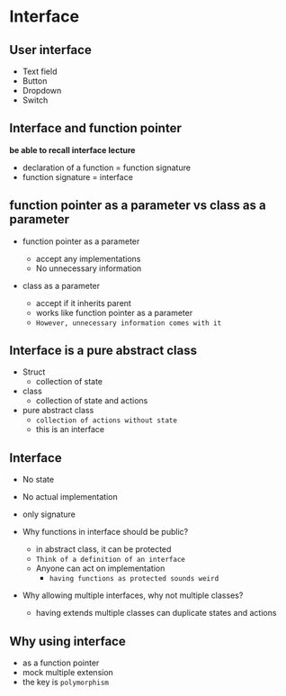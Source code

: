 # Interface

## User interface

- Text field
- Button
- Dropdown
- Switch

## Interface and function pointer

**be able to recall interface lecture**
- declaration of a function = function signature
- function signature = interface

## function pointer as a parameter vs class as a parameter

- function pointer as a parameter
    - accept any implementations
    - No unnecessary information

- class as a parameter
    - accept if it inherits parent
    - works like function pointer as a parameter  
    - `However, unnecessary information comes with it`
    
## Interface is a pure abstract class

- Struct
    - collection of state
- class
    - collection of state and actions
- pure abstract class
    - `collection of actions without state`
    - this is an interface

## Interface

- No state
- No actual implementation
- only signature
- Why functions in interface should be public?
    - in abstract class, it can be protected
    - `Think of a definition of an interface`
    - Anyone can act on implementation
        - `having functions as protected sounds weird`
    
- Why allowing multiple interfaces, why not multiple classes?
  - having extends multiple classes can duplicate states and actions

## Why using interface
  - as a function pointer
  - mock multiple extension
  - the key is `polymorphism`